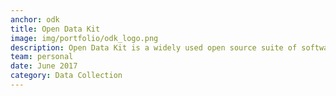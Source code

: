 ```yaml
---
anchor: odk
title: Open Data Kit
image: img/portfolio/odk_logo.png
description: Open Data Kit is a widely used open source suite of software tools for data collection and visualization. Search this blog for the tag ['odk'](https://craigdsouza.github.io/blog/tags/odk) to read about my learnings on its various tools.
team: personal
date: June 2017
category: Data Collection
---
```


